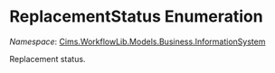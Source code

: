 # ReplacementStatus Enumeration 

*Namespace*: [Cims.WorkflowLib.Models.Business.InformationSystem](Cims.WorkflowLib.Models.Business.InformationSystem.md)

Replacement status.
